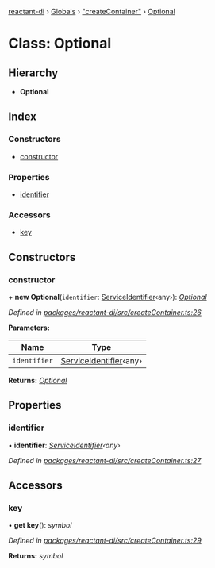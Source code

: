 [reactant-di](../README.md) › [Globals](../globals.md) › ["createContainer"](../modules/_createcontainer_.md) › [Optional](_createcontainer_.optional.md)

# Class: Optional

## Hierarchy

* **Optional**

## Index

### Constructors

* [constructor](_createcontainer_.optional.md#constructor)

### Properties

* [identifier](_createcontainer_.optional.md#identifier)

### Accessors

* [key](_createcontainer_.optional.md#key)

## Constructors

###  constructor

\+ **new Optional**(`identifier`: [ServiceIdentifier](../modules/_interfaces_.md#serviceidentifier)‹any›): *[Optional](_createcontainer_.optional.md)*

*Defined in [packages/reactant-di/src/createContainer.ts:26](https://github.com/unadlib/reactant/blob/1aae545/packages/reactant-di/src/createContainer.ts#L26)*

**Parameters:**

Name | Type |
------ | ------ |
`identifier` | [ServiceIdentifier](../modules/_interfaces_.md#serviceidentifier)‹any› |

**Returns:** *[Optional](_createcontainer_.optional.md)*

## Properties

###  identifier

• **identifier**: *[ServiceIdentifier](../modules/_interfaces_.md#serviceidentifier)‹any›*

*Defined in [packages/reactant-di/src/createContainer.ts:27](https://github.com/unadlib/reactant/blob/1aae545/packages/reactant-di/src/createContainer.ts#L27)*

## Accessors

###  key

• **get key**(): *symbol*

*Defined in [packages/reactant-di/src/createContainer.ts:29](https://github.com/unadlib/reactant/blob/1aae545/packages/reactant-di/src/createContainer.ts#L29)*

**Returns:** *symbol*
